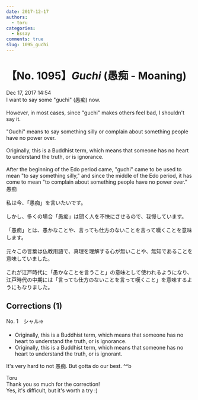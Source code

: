 ```yaml
---
date: 2017-12-17
authors:
  - toru
categories:
  - Essay
comments: true
slug: 1095_guchi
---
```


# 【No. 1095】<strong><em>Guchi</strong></em> (愚痴 - Moaning)
<div class="date">Dec 17, 2017 14:54</div>
<div id="post"><div id="body_show_ori">
I want to say some "guchi" (愚痴) now.<br/><br/>However, in most cases, since "guchi" makes others feel bad, I shouldn't say it.<br/><br/>"Guchi" means to say something silly or complain about something people have no power over.<br/><br/>Originally, this is a Buddhist term, which means that someone has no heart to understand the truth, or is ignorance.<br/><br/>After the beginning of the Edo period came, "guchi" came to be used to mean "to say something silly," and since the middle of the Edo period, it has come to mean "to complain about something people have no power over."
</div></div>

<!-- more -->

<div id="post_ja"><div id="body_show_mo">
愚痴<br/><br/>私は今、「愚痴」を言いたいです。<br/><br/>しかし、多くの場合「愚痴」は聞く人を不快にさせるので、我慢しています。<br/><br/>「愚痴」とは、愚かなことや、言っても仕方のないことを言って嘆くことを意味します。<br/><br/>元々この言葉は仏教用語で、真理を理解する心が無いことや、無知であることを意味していました。<br/><br/>これが江戸時代に「愚かなことを言うこと」の意味として使われるようになり、江戸時代の中期には「言っても仕方のないことを言って嘆くこと」を意味するようにもなりました。
</div></div>

## Corrections (1)
<div id="block"><div class="first_name"> No. 1　<span class="just_name">シャル❇️</span></div><div id="block2">
<ul class="correction_field">
<li class="incorrect">Originally, this is a Buddhist term, which means that someone has no heart to understand the truth, or is ignorance.</li>
<li class="corrected correct">
Originally, this is a Buddhist term, which means that someone has no heart to understand the truth, or is ignorant.
</li>
</ul>
<p class="comment_small">
 It's very hard to not 愚痴. But gotta do our best. ^^b
</p>

</div><div class="name"><span class="just_name">Toru</span><br>
Thank you so much for the correction!<br/>Yes, it's difficult, but it's worth a try :)
</div>
</div>
